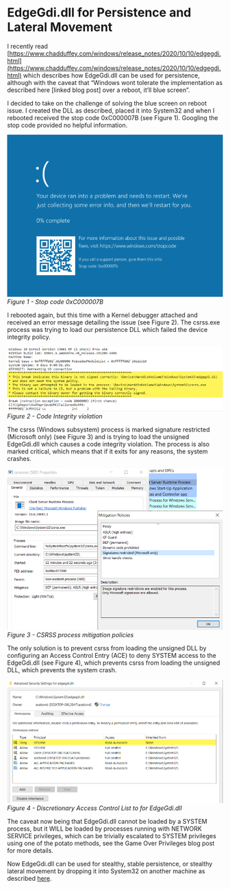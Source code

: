 # EdgeGdi.dll for Persistence and Lateral Movement

I recently read [https://www.chadduffey.com/windows/release_notes/2020/10/10/edgegdi.html](https://www.chadduffey.com/windows/release_notes/2020/10/10/edgegdi.html) which describes how EdgeGdi.dll can be used for persistence, although with the caveat that “Windows wont tolerate the implementation as described here [linked blog post] over a reboot, it’ll blue screen”.

I decided to take on the challenge of solving the blue screen on reboot issue. I created the DLL as described, placed it into System32 and when I rebooted received the stop code 0xC000007B (see Figure 1). Googling the stop code provided no helpful information.

![Figure 1 - Stop code 0xC000007B](/assets/img/2020-10-16/bsod.png)
_Figure 1 - Stop code 0xC000007B_

I rebooted again, but this time with a Kernel debugger attached and received an error message detailing the issue (see Figure 2). The csrss.exe process was trying to load our persistence DLL which failed the device integrity policy.

![Figure 2 - Code Integrity violation](/assets/img/2020-10-16/windbg.png)
_Figure 2 - Code Integrity violation_

The csrss (Windows subsystem) process is marked signature restricted (Microsoft only) (see Figure 3) and is trying to load the unsigned EdgeGdi.dll which causes a code integrity violation. The process is also marked critical, which means that if it exits for any reasons, the system crashes.

![Figure 3 - CSRSS process mitigation policies](/assets/img/2020-10-16/processhacker.png)
_Figure 3 - CSRSS process mitigation policies_

The only solution is to prevent csrss from loading the unsigned DLL by configuring an Access Control Entry (ACE) to deny SYSTEM access to the EdgeGdi.dll (see Figure 4), which prevents csrss from loading the unsigned DLL, which prevents the system crash.

![Figure 4 - Discretionary Access Control List to for EdgeGdi.dll](/assets/img/2020-10-16/dacl.png)
_Figure 4 - Discretionary Access Control List to for EdgeGdi.dll_

The caveat now being that EdgeGdi.dll cannot be loaded by a SYSTEM process, but it WILL be loaded by processes running with NETWORK SERVICE privileges, which can be trivially escalated to SYSTEM privileges using one of the potato methods, see the Game Over Privileges blog post for more details.

Now EdgeGdi.dll can be used for stealthy, stable persistence, or stealthy lateral movement by dropping it into System32 on another machine as described [here](https://www.mdsec.co.uk/2020/10/i-live-to-move-it-windows-lateral-movement-part-3-dll-hijacking/).

